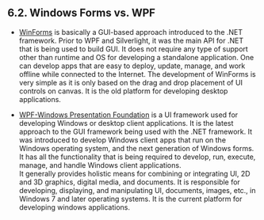 ## 6.2. Windows Forms vs. WPF

* [WinForms](https://www.guru99.com/c-sharp-windows-forms-application.html) is basically a GUI-based approach introduced to the .NET framework. Prior to WPF and Silverlight, it was the main API for .NET that is being used to build GUI. It does not require any type of support other than runtime and OS for developing a standalone application. 
One can develop apps that are easy to deploy, update, manage, and work offline while connected to the Internet. The development of WinForms is very simple as it is only based on the drag and drop placement of UI controls on canvas. It is the old platform for developing desktop applications.  


* [WPF-Windows Presentation Foundation](https://wpf-tutorial.com/) is a UI framework used for developing Windows or desktop client applications. It is the latest approach to the GUI framework being used with the .NET framework. It was introduced to develop Windows client apps that run on the Windows operating system, and the next generation of Windows forms. It has all the functionality that is being required to develop, run, execute, manage, and handle Windows client applications.  
It generally provides holistic means for combining or integrating UI, 2D and 3D graphics, digital media, and documents. It is responsible for developing, displaying, and manipulating UI, documents, images, etc., in Windows 7 and later operating systems. It is the current platform for developing windows applications.  
